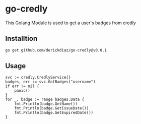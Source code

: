 # go-credly

This Golang Module is used to get a user's badges from credly

## Installtion
```bash
go get github.com/derickdiaz/go-credly@v0.0.1
```

## Usage
```golang
svc := credly.CredlyService{}
badges, err := svc.GetBadges("username")
if err != nil {
    panic()
}
for _, badge := range badges.Data {
    fmt.Println(badge.GetName())
    fmt.Println(badge.GetIssueDate())
    fmt.Println(badge.GetExpiredDate())
}
```